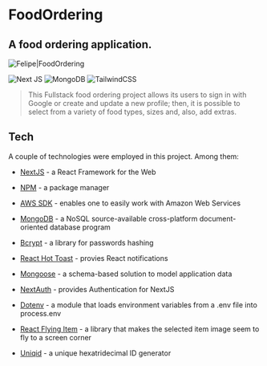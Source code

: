 # FoodOrdering

## A food ordering application.

![Felipe|FoodOrdering](https://img.shields.io/badge/FelipeMDantas-FoodOrdering-red)

<p>

![Next JS](https://img.shields.io/badge/Next-black?style=for-the-badge&logo=next.js&logoColor=white)
![MongoDB](https://img.shields.io/badge/MongoDB-%234ea94b.svg?style=for-the-badge&logo=mongodb&logoColor=white)
![TailwindCSS](https://img.shields.io/badge/tailwindcss-%2338B2AC.svg?style=for-the-badge&logo=tailwind-css&logoColor=white)

> This Fullstack food ordering project allows its users to sign in with Google or create and update a new profile; then, it is possible to select from a variety of food types, sizes and, also, add extras.

## Tech

A couple of technologies were employed in this project. Among them:

- [NextJS] - a React Framework for the Web
- [NPM] - a package manager
- [AWS SDK] - enables one to easily work with Amazon Web Services
- [MongoDB] - a NoSQL source-available cross-platform document-oriented database program
- [Bcrypt] - a library for passwords hashing
- [React Hot Toast] - provies React notifications
- [Mongoose] - a schema-based solution to model application data
- [NextAuth] - provides Authentication for NextJS
- [Dotenv] - a module that loads environment variables from a .env file into process.env
- [React Flying Item] - a library that makes the selected item image seem to fly to a screen corner
- [Uniqid] - a unique hexatridecimal ID generator

  [nextjs]: https://nextjs.org/
  [npm]: https://www.npmjs.com/
  [aws sdk]: https://www.npmjs.com/package/@aws-sdk/client-s3
  [mongodb]: https://www.mongodb.com/
  [bcrypt]: https://www.npmjs.com/package/bcrypt
  [react hot toast]: https://react-hot-toast.com/
  [mongoose]: https://mongoosejs.com/
  [nextauth]: https://next-auth.js.org/
  [dotenv]: https://dotenv.org/
  [react flying item]: https://github.com/Ahmed-Elswerky/react-flying-item
  [uniqid]: https://www.npmjs.com/package/uniqid